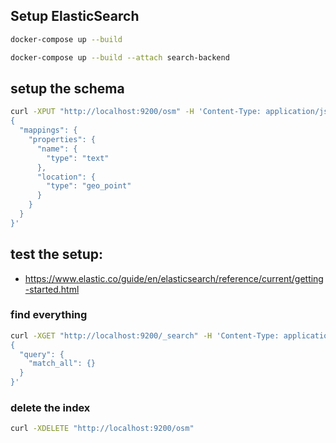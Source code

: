 ## Setup ElasticSearch

```bash
docker-compose up --build

docker-compose up --build --attach search-backend
```

## setup the schema

```bash
curl -XPUT "http://localhost:9200/osm" -H 'Content-Type: application/json' -d'
{
  "mappings": {
    "properties": {
      "name": {
        "type": "text"
      },
      "location": {
        "type": "geo_point"
      }
    }
  }
}'
```

## test the setup:

- https://www.elastic.co/guide/en/elasticsearch/reference/current/getting-started.html

### find everything

```bash
curl -XGET "http://localhost:9200/_search" -H 'Content-Type: application/json' -d'
{
  "query": {
    "match_all": {}
  }
}'
```

### delete the index

```bash
curl -XDELETE "http://localhost:9200/osm"
```
